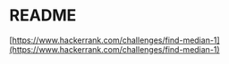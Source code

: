 # README

[https://www.hackerrank.com/challenges/find-median-1](https://www.hackerrank.com/challenges/find-median-1)
